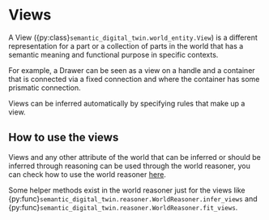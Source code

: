 # Views

A View ({py:class}`semantic_digital_twin.world_entity.View`) is a different representation for a part or a collection of parts in the world that has a semantic meaning and
functional purpose in specific contexts.

For example, a Drawer can be seen as a view on a handle and a container that is connected via a fixed connection
and where the container has some prismatic connection.

Views can be inferred automatically by specifying rules that make up a view.

## How to use the views

Views and any other attribute of the world that can be inferred or should be inferred through reasoning can be used
through the world reasoner, you can check how to use the world reasoner [here](world_reasoner.md).

Some helper methods exist in the world reasoner just for the views like {py:func}`semantic_digital_twin.reasoner.WorldReasoner.infer_views`
and {py:func}`semantic_digital_twin.reasoner.WorldReasoner.fit_views`.

